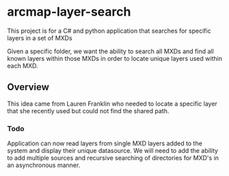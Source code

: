 arcmap-layer-search
===================

This project is for a C# and python application that searches for specific layers in a set of MXDs

Given a specific folder, we want the ability to search all MXDs and find all known layers within those MXDs in order to locate unique layers used within each MXD.

## Overview ##

This idea came from Lauren Franklin who needed to locate a specific layer that she recently used but could not find the shared path.

### Todo ###
Application can now read layers from single MXD layers added to the system and display their unique datasource. We will need to add the ability to add multiple sources and recursive searching of directories for MXD's in an asynchronous manner.


